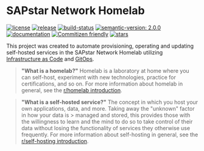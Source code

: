 # SAPstar Network Homelab

[![license](https://img.shields.io/github/license/atraides/homelab?style=flat&logo=gnu&logoColor=white)][webpage-license]
[![release](https://img.shields.io/github/v/tag/atraides/homelab?sort=semver&label=release&logo=semver&logoColor=white)][github-release]
[![build-status](https://img.shields.io/github/actions/workflow/status/atraides/homelab/gh-pages.yml?event=push&logo=GitHub%20Actions&logoColor=white)][github-build]
[![semantic-version: 2.0.0](https://img.shields.io/badge/semver-2.0.0-e10079?logo=semantic-release)][webpage-semantic-release]
[![documentation](https://img.shields.io/website?down_color=lightgray&down_message=offline&label=docs&logo=gitbook&logoColor=white&up_message=up&url=https%3A%2F%2Fdocs.sapstar.eu)][webpage-sapstar]
[![Commitizen friendly](https://img.shields.io/badge/commitizen-friendly-brightgreen.svg)][webpage-cz-cli]
[![stars](https://img.shields.io/github/stars/atraides/homelab?logo=github&logoColor=white&color=gold&style=flat)][github-repo]

This project was created to automate provisioning, operating and updating self-hosted services in the SAPstar Network Homelab utilizing [Infrastructure as Code][wiki-iac] and [GitOps][wiki-gitops].

> **"What is a homelab?"**
> Homelab is a laboratory at home where you can self-host, experiment with new technologies, practice for certifications, and so on.
> For more information about homelab in general, see the [r/homelab introduction][wiki-homelab].

<!-- -->
> **"What is a self-hosted service?"**
> The concept in which you host your own applications, data, and more. Taking away the "unknown" factor in how your data is > managed and stored, this provides those with the willingness to learn and the mind to do so to take control of their data without losing the functionality of services they otherwise use frequently.
> For more information about self-hosting in general, see the [r/self-hosting introduction][wiki-selfhosting].

[github-build]: https://github.com/atraides/homelab/actions/workflows/gh-pages.yml
[github-repo]: https://github.com/atraides/homelab
[github-release]: https://github.com/atraides/homelab/releases/tag/v0.3.4
[webpage-cz-cli]: https://commitizen.github.io/cz-cli/
[webpage-license]: https://choosealicense.com/licenses/gpl-3.0/
[webpage-sapstar]: https://docs.sapstar.eu
[webpage-semantic-release]: https://semver.org/spec/v2.0.0.html
[wiki-gitops]: https://www.weave.works/technologies/gitops
[wiki-homelab]: https://www.reddit.com/r/homelab/wiki/introduction
[wiki-iac]: https://en.wikipedia.org/wiki/Infrastructure_as_code
[wiki-selfhosting]: https://www.reddit.com/r/selfhosted/wiki/index/#wiki_self-hosting
